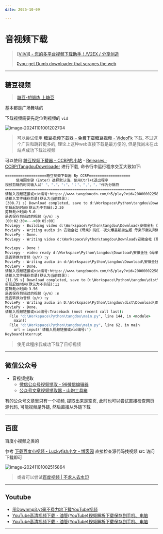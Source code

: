 ```yaml
---
date: 2025-10-09

---
```


# 音视频下载

> [[VilVil] - 您的多平台视频下载助手！/V2EX / 分享创造](https://www.v2ex.com/t/1102705#reply0)
>
> [⏬you-get Dumb downloader that scrapes the web](https://github.com/soimort/you-get?tab=readme-ov-file#supported-sites)

---

## 糖豆视频

> [糖豆-想锻炼 上糖豆](https://m.tangdou.com/)

基本都是广场舞啥的

下载视频需要先定位到视频的 `vid`

![image-20241101001202704](http://cdn.ayusummer233.top/DailyNotes/202411010012978.png)

> 可以尝试使用 [糖豆视频下载器 – 免费下载糖豆视频 - VideoFk](https://www.videofk.com/zh-cn/tangdou-video-download/search?url=https%3A%2F%2Fshare.tangdou.com%2Fh5%2Fplay%3Fvid%3D20000007029626&select=tangdou) 下载, 不过这个广告和跳转挺多的, 理论上这种web直接下载是最方便的, 但是我尚未在此站点成功下载过视频

可以使用  [糖豆视频下载器 – CCBP的小站](https://www.amrzs.net/2022/05/10/tangdou_downloader/) - [Releases · CCBP/TangdouDownloader](https://github.com/CCBP/TangdouDownloader/releases)  进行下载, 命令行中运行程序交互大致如下:

```cmd
===================糖豆视频下载器 By CCBP===================
     使用回车键（Enter）选择默认值，使用Ctrl+C退出程序
视频剪辑的时间输入以" "、"."、":"、"："、","、"，"作为分隔符
============================================================
请输入视频链接或vid编号:https://www.tangdoucdn.com/h5/play?vid=20000002258422&utm_campaign=client_share&utm_source=tangdou_android&utm_medium=wx_chat&utm_type=0&share_uid=#1652176249257
请输入文件储存目录(默认为当前目录):
[308.71 s] Download completed, save to d:\Workspace\Python\tangdou\Download\安徽金社《母亲》网红一夜火爆最新男生版 母亲节献礼附教学.mp4 
剪辑起始时间(默认为不剪辑):2.30
剪辑截止时间:5.0
是否保存剪辑过的视频（y/n）:y
[00:02:30<--->00:05:00]
Moviepy - Building video d:\Workspace\Python\tangdou\Download\安徽金社《母亲》网红一夜火爆最新男生版 母亲节献礼附教学_edited.mp4.
MoviePy - Writing audio in 安徽金社《母亲》网红一夜火爆最新男生版 母亲节献礼附教学_editedTEMP_MPY_wvf_snd.mp3
MoviePy - Done.
Moviepy - Writing video d:\Workspace\Python\tangdou\Download\安徽金社《母亲》网红一夜火爆最新男生版 母亲节献礼附教学_edited.mp4
 
Moviepy - Done !
Moviepy - video ready d:\Workspace\Python\tangdou\Download\安徽金社《母亲》网红一夜火爆最新男生版 母亲节献礼附教学_edited.mp4
是否转换为音频（y/n）:y
MoviePy - Writing audio in d:\Workspace\Python\tangdou\Download\安徽金社《母亲》网红一夜火爆最新男生版 母亲节献礼附教学.mp3
MoviePy - Done.
请输入视频链接或vid编号:https://www.tangdoucdn.com/h5/play?vid=20000002258422&utm_campaign=client_share&utm_source=tangdou_android&utm_medium=wx_chat&utm_type=0&share_uid=#1652176249257
请输入文件储存目录(默认为当前目录):
[11.35 s] Download completed, save to D:\Workspace\Python\tangdou\dist\Download\雨凡《疯疯疯》64步弹跳附分解.mp4
剪辑起始时间(默认为不剪辑):11
剪辑截止时间:3.56
是否保存剪辑过的视频（y/n）:n
是否转换为音频（y/n）:y
MoviePy - Writing audio in D:\Workspace\Python\tangdou\dist\Download\雨凡《疯疯疯》64步弹跳附分解.mp3
MoviePy - Done.
请输入视频链接或vid编号:Traceback (most recent call last):
  File "d:\Workspace\Python\tangdou\main.py", line 144, in <module>
    main()
  File "d:\Workspace\Python\tangdou\main.py", line 62, in main
    url = input('请输入视频链接或vid编号:')
KeyboardInterrupt
```

> 使用此程序我成功下载了目标视频

---

## 微信公众号

- 音视频提取
  - [微信公众号视频提取 - 96微信编辑器](https://bj.96weixin.com/tools/wechat_video)
  - [公众号文章视频提取器 - 山炮工具箱](https://tool.wpjam.com/mp_video)

有的公众号文章里只有一个视频, 提取出来是空页, 此时也可以尝试直接检查网页源代码, 可能视频是外链, 然后直接从外链下载

---

## 百度

百度小视频之类的

参考 [下载百度小视频 - Luckyfish小文 - 博客园](https://www.cnblogs.com/Craft001wen/p/18221639) 直接检查源代码找视频 src 访问下载即可

![image-20241101002515864](http://cdn.ayusummer233.top/DailyNotes/202411010025969.png)

> 或者可以尝试[百度视频 | 不求人去水印](https://parse.bqrdh.com/sites/baidu)

---

## Youtube

- [用Downmp3.yt毫不费力地下载YouTube视频](https://downmp3.yt/zhq9/youtube-video-downloader)
- [YouTube高清视频下载 - 油管(YouTube)视频解析下载保存到手机、电脑](https://tubedown.cn/youtube)
- [YouTube高清视频下载 - 油管(YouTube)视频解析下载保存到手机、电脑](https://youtube.iiilab.com/)

---

